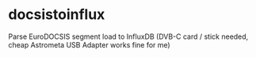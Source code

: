 # docsistoinflux
Parse EuroDOCSIS segment load to InfluxDB (DVB-C card / stick needed, cheap Astrometa USB Adapter works fine for me)
